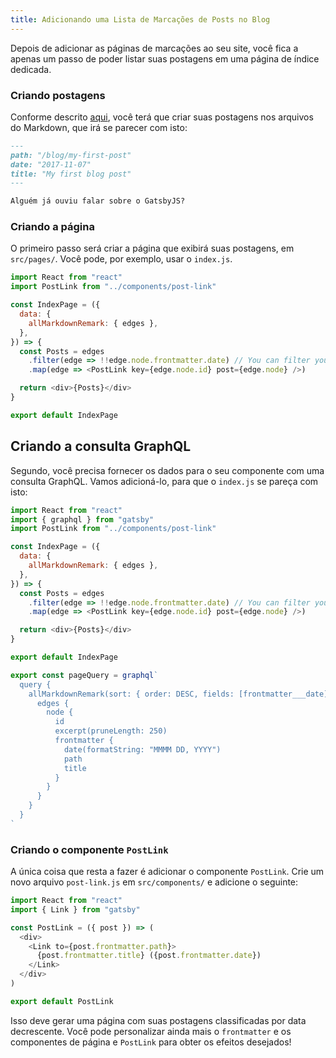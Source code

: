 ```yaml
---
title: Adicionando uma Lista de Marcações de Posts no Blog
---
```


Depois de adicionar as páginas de marcações ao seu site, você fica a apenas um passo de poder listar suas postagens em uma página de índice dedicada.

### Criando postagens

Conforme descrito [aqui](/docs/adding-markdown-pages), você terá que criar suas postagens nos arquivos do Markdown, que irá se parecer com isto:

```markdown
---
path: "/blog/my-first-post"
date: "2017-11-07"
title: "My first blog post"
---

Alguém já ouviu falar sobre o GatsbyJS?
```

### Criando a página

O primeiro passo será criar a página que exibirá suas postagens, em `src/pages/`. Você pode, por exemplo, usar o `index.js`.

```jsx:title=src/pages/index.js
import React from "react"
import PostLink from "../components/post-link"

const IndexPage = ({
  data: {
    allMarkdownRemark: { edges },
  },
}) => {
  const Posts = edges
    .filter(edge => !!edge.node.frontmatter.date) // You can filter your posts based on some criteria
    .map(edge => <PostLink key={edge.node.id} post={edge.node} />)

  return <div>{Posts}</div>
}

export default IndexPage
```

## Criando a consulta GraphQL

Segundo, você precisa fornecer os dados para o seu componente com uma consulta GraphQL. Vamos adicioná-lo, para que o `index.js` se pareça com isto:

```jsx:title=src/pages/index.js
import React from "react"
import { graphql } from "gatsby"
import PostLink from "../components/post-link"

const IndexPage = ({
  data: {
    allMarkdownRemark: { edges },
  },
}) => {
  const Posts = edges
    .filter(edge => !!edge.node.frontmatter.date) // You can filter your posts based on some criteria
    .map(edge => <PostLink key={edge.node.id} post={edge.node} />)

  return <div>{Posts}</div>
}

export default IndexPage

export const pageQuery = graphql`
  query {
    allMarkdownRemark(sort: { order: DESC, fields: [frontmatter___date] }) {
      edges {
        node {
          id
          excerpt(pruneLength: 250)
          frontmatter {
            date(formatString: "MMMM DD, YYYY")
            path
            title
          }
        }
      }
    }
  }
`
```

### Criando o componente `PostLink`

A única coisa que resta a fazer é adicionar o componente `PostLink`. Crie um novo arquivo `post-link.js` em `src/components/` e adicione o seguinte:

```jsx:title=src/components/post-link.js
import React from "react"
import { Link } from "gatsby"

const PostLink = ({ post }) => (
  <div>
    <Link to={post.frontmatter.path}>
      {post.frontmatter.title} ({post.frontmatter.date})
    </Link>
  </div>
)

export default PostLink
```

Isso deve gerar uma página com suas postagens classificadas por data decrescente. Você pode personalizar ainda mais o `frontmatter` e os componentes de página e `PostLink` para obter os efeitos desejados!
